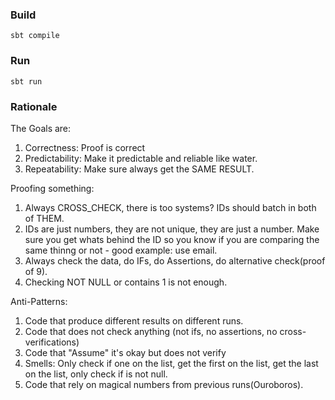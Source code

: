 ### Build
```
sbt compile
```

### Run
```
sbt run
```

### Rationale

The Goals are:

1. Correctness: Proof is correct
2. Predictability: Make it predictable and reliable like water.
3. Repeatability: Make sure always get the SAME RESULT.

Proofing something:

1. Always CROSS_CHECK, there is too systems? IDs should batch in both of THEM.
2. IDs are just numbers, they are not unique, they are just a number. Make sure you get whats behind the ID so you know if you are comparing the same thinng or not - good example: use email.
3. Always check the data, do IFs, do Assertions, do alternative check(proof of 9).
4. Checking NOT NULL or contains 1 is not enough.

Anti-Patterns:

1. Code that produce different results on different runs.
2. Code that does not check anything (not ifs, no assertions, no cross-verifications)
3. Code that "Assume" it's okay but does not verify
4. Smells: Only check if one on the list, get the first on the list, get the last on the list, only check if is not null.
5. Code that rely on magical numbers from previous runs(Ouroboros).
